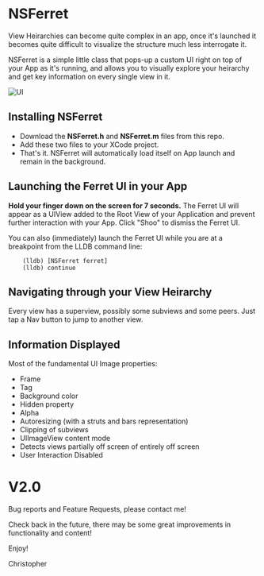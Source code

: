 NSFerret
========

View Heirarchies can become quite complex in an app, once it's launched it becomes quite difficult to visualize the structure much less interrogate it.

NSFerret is a simple little class that pops-up a custom UI right on top of your App as it's running, and allows you to visually explore your heirarchy and get key information on every single view in it.

![UI](http://www.deadratgames.com/kdwc/kdwc13/images/screen3.png)

Installing NSFerret
-------------------

* Download the **NSFerret.h** and **NSFerret.m** files from this repo. 
* Add these two files to your XCode project.
* That's it. NSFerret will automatically load itself on App launch and remain in the background.

Launching the Ferret UI in your App
-----------------------------------

**Hold your finger down on the screen for 7 seconds.** The Ferret UI will appear as a UIView added to the Root View of your Application and prevent further interaction with your App. Click "Shoo" to dismiss the Ferret UI.

You can also (immediately) launch the Ferret UI while you are at a breakpoint from the LLDB command line:

        (lldb) [NSFerret ferret]
        (lldb) continue

Navigating through your View Heirarchy
--------------------------------------

Every view has a superview, possibly some subviews and some peers. Just tap a Nav button to jump to another view.

Information Displayed
---------------------

Most of the fundamental UI Image properties:

* Frame
* Tag
* Background color
* Hidden property
* Alpha
* Autoresizing (with a struts and bars representation)
* Clipping of subviews
* UIImageView content mode
* Detects views partially off screen of entirely off screen
* User Interaction Disabled

V2.0
====

Bug reports and Feature Requests, please contact me!

Check back in the future, there may be some great improvements in functionality and content!

Enjoy!

 Christopher
